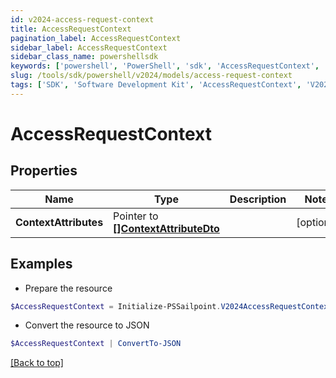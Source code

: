 ```yaml
---
id: v2024-access-request-context
title: AccessRequestContext
pagination_label: AccessRequestContext
sidebar_label: AccessRequestContext
sidebar_class_name: powershellsdk
keywords: ['powershell', 'PowerShell', 'sdk', 'AccessRequestContext', 'V2024AccessRequestContext'] 
slug: /tools/sdk/powershell/v2024/models/access-request-context
tags: ['SDK', 'Software Development Kit', 'AccessRequestContext', 'V2024AccessRequestContext']
---
```



# AccessRequestContext

## Properties

Name | Type | Description | Notes
------------ | ------------- | ------------- | -------------
**ContextAttributes** |  Pointer to [**[]ContextAttributeDto**](context-attribute-dto) |  | [optional] 

## Examples

- Prepare the resource
```powershell
$AccessRequestContext = Initialize-PSSailpoint.V2024AccessRequestContext  -ContextAttributes null
```

- Convert the resource to JSON
```powershell
$AccessRequestContext | ConvertTo-JSON
```


[[Back to top]](#) 

